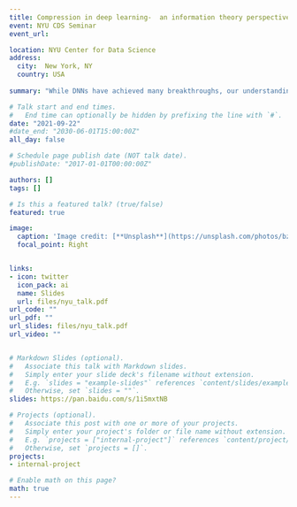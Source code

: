 ```yaml
---
title: Compression in deep learning-  an information theory perspective
event: NYU CDS Seminar
event_url: 

location: NYU Center for Data Science
address:
  city:  New York, NY
  country: USA
  
summary: "While DNNs have achieved many breakthroughs, our understanding of their internal structure, optimization process, and generalization is poor, and we often treat them as black boxes. We attempt to resolve these issues by suggesting that DNNs learn to optimize the Information Bottleneck (IB) principle - the tradeoff between information compression and prediction quality. In the first part of the talk, I presented this approach, showing an analytical and numerical study of DNNs in the information plane. This analysis reveals how the training process compresses the input to an optimal, efficient representation.  I discussed recent works inspired by this analysis and show how we can apply them to real-world problems. In the second part of the talk, I will discuss information in infinitely-wide neural networks using recent results in Neural Tangent Kernels (NTK) networks. The NTK allows us to derive many tractable information-theoretic quantities. By utilizing these derivations, we can do an empirical search to find the important information-theoretic quantities that affect generalization in DNNs.  I aslo presented the Dual Information Bottleneck (dualIB) framework, to find an optimal representation that resolves some of the drawbacks of the original IB. A theoretical analysis of the dualIB shows the structure of its solution and its ability to preserve the original distribution's statistics. Within this, we focused on the variational form of the dualIB, allowing its application to DNNs."

# Talk start and end times.
#   End time can optionally be hidden by prefixing the line with `#`.
date: "2021-09-22"
#date_end: "2030-06-01T15:00:00Z"
all_day: false

# Schedule page publish date (NOT talk date).
#publishDate: "2017-01-01T00:00:00Z"

authors: []
tags: []

# Is this a featured talk? (true/false)
featured: true

image:
  caption: 'Image credit: [**Unsplash**](https://unsplash.com/photos/bzdhc5b3Bxs)'
  focal_point: Right


links:
- icon: twitter
  icon_pack: ai
  name: Slides
  url: files/nyu_talk.pdf
url_code: ""
url_pdf: ""
url_slides: files/nyu_talk.pdf
url_video: ""


# Markdown Slides (optional).
#   Associate this talk with Markdown slides.
#   Simply enter your slide deck's filename without extension.
#   E.g. `slides = "example-slides"` references `content/slides/example-slides.md`.
#   Otherwise, set `slides = ""`.
slides: https://pan.baidu.com/s/1i5mxtNB

# Projects (optional).
#   Associate this post with one or more of your projects.
#   Simply enter your project's folder or file name without extension.
#   E.g. `projects = ["internal-project"]` references `content/project/deep-learning/index.md`.
#   Otherwise, set `projects = []`.
projects:
- internal-project

# Enable math on this page?
math: true
---
```

